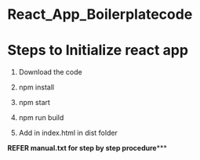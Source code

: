 # React_App_Boilerplatecode


# Steps to Initialize react app

1. Download the code

2. npm install

3. npm start

4. npm run build

5. Add <script src="index_bundle.js" type="text/javascript"></script> in index.html in dist folder


**************************REFER manual.txt for step by step procedure*****************************
